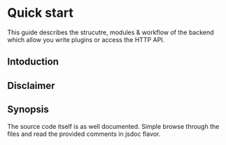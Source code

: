 # Quick start
This guide describes the strucutre, modules & workflow of the backend which allow you write plugins or access the HTTP API.

## Intoduction

## Disclaimer

## Synopsis
The source code itself is as well documented. Simple browse through the files and read the provided comments in jsdoc flavor.